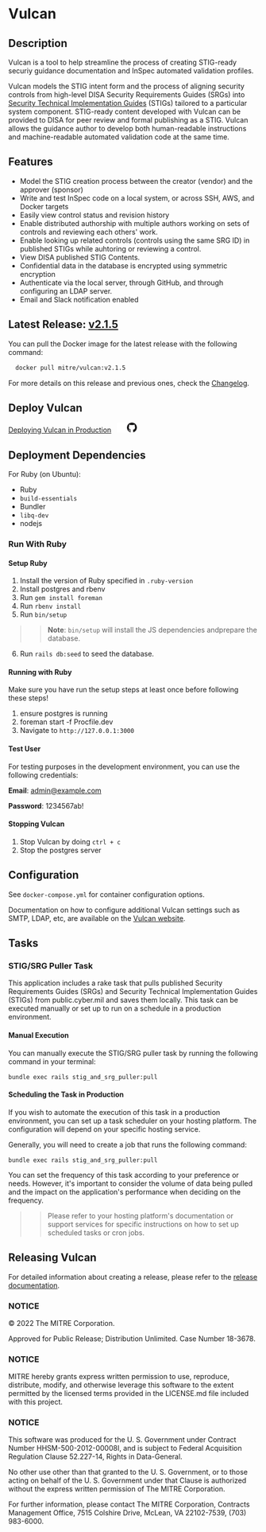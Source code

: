 # Vulcan

## Description

Vulcan is a tool to help streamline the process of creating STIG-ready securiy guidance documentation and InSpec automated validation profiles.

Vulcan models the STIG intent form and the process of aligning security controls from high-level DISA Security Requirements Guides (SRGs) into [Security Technical Implementation Guides](public.cyber.mil/stigs) (STIGs) tailored to a particular system component. STIG-ready content developed with Vulcan can be provided to DISA for peer review and formal publishing as a STIG.  Vulcan allows the guidance author to develop both human-readable instructions and machine-readable automated validation code at the same time.

## Features

* Model the STIG creation process between the creator (vendor) and the approver (sponsor)
* Write and test InSpec code on a local system, or across SSH, AWS, and Docker targets
* Easily view control status and revision history
* Enable distributed authorship with multiple authors working on sets of controls and reviewing each others' work.
* Enable looking up related controls (controls using the same SRG ID) in published STIGs while auhtoring or reviewing a control.
* View DISA published STIG Contents.
* Confidential data in the database is encrypted using symmetric encryption
* Authenticate via the local server, through GitHub, and through configuring an LDAP server.
* Email and Slack notification enabled

## Latest Release: [v2.1.5](https://github.com/mitre/vulcan/releases/tag/v2.1.5)

You can pull the Docker image for the latest release with the following command:

```bash
  docker pull mitre/vulcan:v2.1.5
```

For more details on this release and previous ones, check the [Changelog](https://vulcan.mitre.org/CHANGELOG.html).

## Deploy Vulcan

[Deploying Vulcan in Production](https://vulcan.mitre.org/docs/)&nbsp;&nbsp;&nbsp;[<img src="public/GitHub-Mark-Light-64px.png#gh-dark-mode-only" width="20"/>](https://pages.github.com/)[<img src="public/GitHub-Mark-64px.png#gh-light-mode-only" width="20"/>](https://pages.github.com/)

## Deployment Dependencies

For Ruby (on Ubuntu):

* Ruby
* `build-essentials`
* Bundler
* `libq-dev`
* nodejs

### Run With Ruby

#### Setup Ruby

1. Install the version of Ruby specified in `.ruby-version`
2. Install postgres and rbenv
3. Run `gem install foreman`
4. Run `rbenv install`
5. Run `bin/setup`

  >> **Note**: `bin/setup` will install the JS dependencies andprepare the database.

6. Run `rails db:seed` to seed the database.

#### Running with Ruby

Make sure you have run the setup steps at least once before following these steps!

1. ensure postgres is running
2. foreman start -f Procfile.dev
3. Navigate to `http://127.0.0.1:3000`

#### Test User

For testing purposes in the development environment, you can use the following credentials:

**Email**: <admin@example.com>

**Password**: 1234567ab!

#### Stopping Vulcan

1. Stop Vulcan by doing `ctrl + c`
2. Stop the postgres server

## Configuration

See `docker-compose.yml` for container configuration options.

Documentation on how to configure additional Vulcan settings such as SMTP, LDAP, etc, are available on the [Vulcan website](https://vulcan.mitre.org/docs/config.html).

## Tasks

### STIG/SRG Puller Task

This application includes a rake task that pulls published Security Requirements Guides (SRGs) and Security Technical Implementation Guides (STIGs) from
public.cyber.mil and saves them locally. This task can be executed manually or set up to run on a schedule in a production environment.

#### Manual Execution

You can manually execute the STIG/SRG puller task by running the following command in your terminal:

```shell
bundle exec rails stig_and_srg_puller:pull
```

#### Scheduling the Task in Production

If you wish to automate the execution of this task in a production environment, you can set up a task scheduler on your hosting platform.
The configuration will depend on your specific hosting service.

Generally, you will need to create a job that runs the following command:

```shell
bundle exec rails stig_and_srg_puller:pull
```

You can set the frequency of this task according to your preference or needs. However, it's important to consider the volume of data being pulled
and the impact on the application's performance when deciding on the frequency.

>> Please refer to your hosting platform's documentation or support services for specific instructions on how to set up scheduled tasks or cron jobs.

## Releasing Vulcan

For detailed information about creating a release, please refer to the [release documentation](https://github.com/mitre/vulcan/wiki/Release_vulcan).

### NOTICE

© 2022 The MITRE Corporation.

Approved for Public Release; Distribution Unlimited. Case Number 18-3678.

### NOTICE

MITRE hereby grants express written permission to use, reproduce, distribute, modify, and otherwise leverage this software to the extent permitted by the licensed terms provided in the LICENSE.md file included with this project.

### NOTICE

This software was produced for the U. S. Government under Contract Number HHSM-500-2012-00008I, and is subject to Federal Acquisition Regulation Clause 52.227-14, Rights in Data-General.

No other use other than that granted to the U. S. Government, or to those acting on behalf of the U. S. Government under that Clause is authorized without the express written permission of The MITRE Corporation.

For further information, please contact The MITRE Corporation, Contracts Management Office, 7515 Colshire Drive, McLean, VA 22102-7539, (703) 983-6000.
